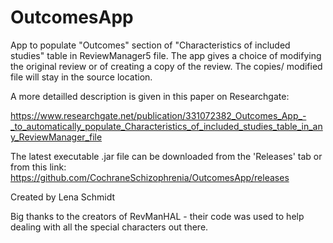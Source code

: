 # OutcomesApp

App to populate "Outcomes" section of "Characteristics of included studies" table in ReviewManager5 file. The app gives a choice of modifying the original review or of creating a copy of the review. The copies/ modified file will stay in the source location. 

A more detailled description is given in this paper on Researchgate:

https://www.researchgate.net/publication/331072382_Outcomes_App_-_to_automatically_populate_Characteristics_of_included_studies_table_in_any_ReviewManager_file

The latest executable .jar file can be downloaded from the 'Releases' tab or from this link:
https://github.com/CochraneSchizophrenia/OutcomesApp/releases

Created by Lena Schmidt

Big thanks to the creators of RevManHAL - their code was used to help dealing with all the special characters out there.
